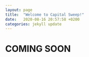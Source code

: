 ```yaml
---
layout: page
title:  "Welcome to Capital Sweep!"
date:   2020-08-16 20:57:58 +0200
categories: jekyll update
---
```


<h1>COMING SOON</h1>